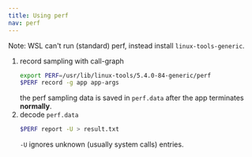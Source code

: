 ```yaml
---
title: Using perf
nav: perf
---
```



Note:
WSL can't run (standard) perf, instead install ``linux-tools-generic``.

1. record sampling with call-graph
   ```sh
   export PERF=/usr/lib/linux-tools/5.4.0-84-generic/perf
   $PERF record -g app app-args
   ```
   the perf sampling data is saved in ``perf.data`` after the app terminates **normally**.
1. decode ``perf.data``
   ```sh
   $PERF report -U > result.txt
   ```
   ``-U`` ignores unknown (usually system calls) entries.
